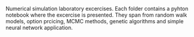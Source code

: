 Numerical simulation laboratory excercises.
Each folder contains a pyhton notebook where the excercise is presented. They span from random walk models, option prcicing, MCMC methods, genetic algorithms and simple neural network application.
